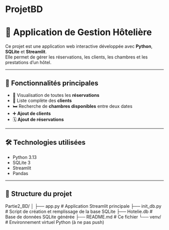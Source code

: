 # ProjetBD
# 🏨 Application de Gestion Hôtelière

Ce projet est une application web interactive développée avec **Python**, **SQLite** et **Streamlit**.  
Elle permet de gérer les réservations, les clients, les chambres et les prestations d’un hôtel.

---

## 🚀 Fonctionnalités principales

- 📄 Visualisation de toutes les **réservations**
- 👤 Liste complète des **clients**
- 🛏️ Recherche de **chambres disponibles** entre deux dates
- ➕ **Ajout de clients**
- 🗓️ **Ajout de réservations**

---

## 🛠️ Technologies utilisées

- Python 3.13
- SQLite 3
- Streamlit
- Pandas

---

## 📂 Structure du projet
Partie2_BD/
│
├── app.py # Application Streamlit principale
├── init_db.py # Script de création et remplissage de la base SQLite
├── Hotelie.db # Base de données SQLite générée
├── README.md # Ce fichier
└── venv/ # Environnement virtuel Python (à ne pas push)

